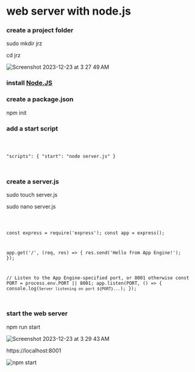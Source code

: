 # web server with node.js

### create a project folder

sudo mkdir jrz

cd jrz

![Screenshot 2023-12-23 at 3 27 49 AM](https://github.com/sudo-self/web-server/assets/119916323/b89517bd-73a0-40bd-9637-da84208a9df2)


### install <a href="https://nodejs.org/en/download/">Node.JS</a>

### create a package.json

npm init

### add a start script

<code>

"scripts": {
  "start": "node server.js"
}

</code>

### create a server.js

sudo touch server.js

sudo nano server.js

<code>

const express = require('express');
const app = express();

app.get('/', (req, res) => {
  res.send('Hello from App Engine!');
});

// Listen to the App Engine-specified port, or 8001 otherwise
const PORT = process.env.PORT || 8001;
app.listen(PORT, () => {
  console.log(`Server listening on port ${PORT}...`);
});

</code>

### start the web server 

npm run start

![Screenshot 2023-12-23 at 3 29 43 AM](https://github.com/sudo-self/web-server/assets/119916323/a9ac057d-cf7e-4915-a6e6-039204fff232)

https://localhost:8001

![npm start](https://github.com/sudo-self/web-server/assets/119916323/1423f479-a7d8-4b25-8c1b-f2531b2aaf61)


